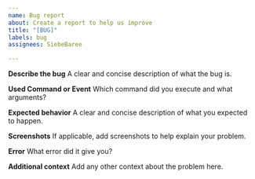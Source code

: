 ```yaml
---
name: Bug report
about: Create a report to help us improve
title: "[BUG]"
labels: bug
assignees: SiebeBaree

---
```


**Describe the bug**
A clear and concise description of what the bug is.

**Used Command or Event**
Which command did you execute and what arguments?

**Expected behavior**
A clear and concise description of what you expected to happen.

**Screenshots**
If applicable, add screenshots to help explain your problem.

**Error**
What error did it give you?

**Additional context**
Add any other context about the problem here.
